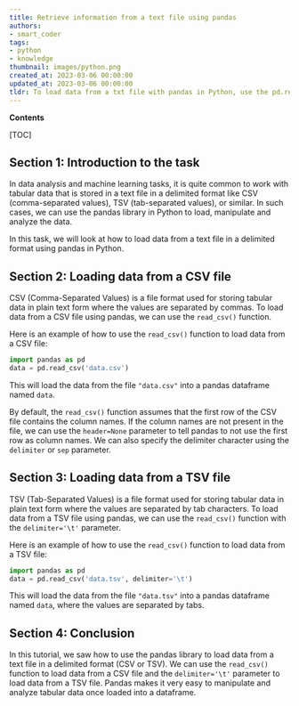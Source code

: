 ```yaml
---
title: Retrieve information from a text file using pandas
authors:
- smart_coder
tags:
- python
- knowledge
thumbnail: images/python.png
created_at: 2023-03-06 00:00:00
updated_at: 2023-03-06 00:00:00
tldr: To load data from a txt file with pandas in Python, use the pd.read\_csv() function with the appropriate file path and delimiter specified.
---
```


**Contents**

[TOC]

## Section 1: Introduction to the task
In data analysis and machine learning tasks, it is quite common to work with tabular data that is stored in a text file in a delimited format like CSV (comma-separated values), TSV (tab-separated values), or similar. In such cases, we can use the pandas library in Python to load, manipulate and analyze the data.

In this task, we will look at how to load data from a text file in a delimited format using pandas in Python.

## Section 2: Loading data from a CSV file
CSV (Comma-Separated Values) is a file format used for storing tabular data in plain text form where the values are separated by commas. To load data from a CSV file using pandas, we can use the `read_csv()` function. 

Here is an example of how to use the `read_csv()` function to load data from a CSV file:

```python
import pandas as pd
data = pd.read_csv('data.csv')
```

This will load the data from the file `"data.csv"` into a pandas dataframe named `data`.

By default, the `read_csv()` function assumes that the first row of the CSV file contains the column names. If the column names are not present in the file, we can use the `header=None` parameter to tell pandas to not use the first row as column names. We can also specify the delimiter character using the `delimiter` or `sep` parameter.

## Section 3: Loading data from a TSV file
TSV (Tab-Separated Values) is a file format used for storing tabular data in plain text form where the values are separated by tab characters. To load data from a TSV file using pandas, we can use the `read_csv()` function with the `delimiter='\t'` parameter.

Here is an example of how to use the `read_csv()` function to load data from a TSV file:

```python
import pandas as pd
data = pd.read_csv('data.tsv', delimiter='\t')
```

This will load the data from the file `"data.tsv"` into a pandas dataframe named `data`, where the values are separated by tabs.

## Section 4: Conclusion
In this tutorial, we saw how to use the pandas library to load data from a text file in a delimited format (CSV or TSV). We can use the `read_csv()` function to load data from a CSV file and the `delimiter='\t'` parameter to load data from a TSV file. Pandas makes it very easy to manipulate and analyze tabular data once loaded into a dataframe.
